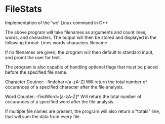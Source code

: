 # FileStats
Implementation of the 'wc' Linux command in C++

The above program will take filenames as arguments and count lines, words, and characters. 
The output will then be stored and displayed in the following format:
Lines words characters filename

If no filenames are given, the program will then default to standard input, and promt the user for text.

The program is also capable of handling optional flags that must be placed before the specified file name. 

Character Coutner:
-findchar=[a-zA-Z]
Will return the total number of occurances of a specified character after the file analysis.

Word Counter:
-findWord=[a-zA-Z]*
Will return the total number of occurances of a specified word after the file analysis.

If multiple file names are present, the program will also return a "totals" line, that will sum the data from every file.
